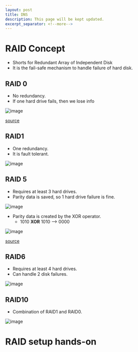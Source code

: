 ```yaml
---
layout: post
title: DNS
description: This page will be kept updated.
excerpt_separator: <!--more-->
---
```


# RAID Concept

- Shorts for Redundant Array of Independent Disk
- It is the fail-safe mechanism to handle failure of hard disk.

## **RAID 0**

- No redundancy. 
- If one hard drive fails, then we lose info

![image](https://user-images.githubusercontent.com/37058233/114472254-bd6f5a80-9ba6-11eb-88a8-d19a2c319690.png)

[source](https://www.youtube.com/watch?v=U-OCdTeZLac)

## **RAID1**

- One redundancy.
- It is fault tolerant.

![image](https://user-images.githubusercontent.com/37058233/114472324-daa42900-9ba6-11eb-910d-dbc41abef4a0.png)

## **RAID 5**

- Requires at least 3 hard drives. 
- Parity data is saved, so 1 hard drive failure is fine.

![image](https://user-images.githubusercontent.com/37058233/114472423-06271380-9ba7-11eb-8a5b-04d16bc48594.png)

- Parity data is created by the XOR operator.
  - 1010 **XOR** 1010 --> 0000

![image](https://user-images.githubusercontent.com/37058233/114471833-18548200-9ba6-11eb-9f01-a3528d38e527.png)

[source](https://www.youtube.com/watch?v=LTq4pGZtzho)

## **RAID6**

- Requires at least 4 hard drives.
- Can handle 2 disk failures.

![image](https://user-images.githubusercontent.com/37058233/114472652-7d5ca780-9ba7-11eb-8b00-0333343ad755.png)

## **RAID10**

- Combination of RAID1 and RAID0.

![image](https://user-images.githubusercontent.com/37058233/114472467-1c34d400-9ba7-11eb-902c-3bb67280f02c.png)



# RAID setup hands-on